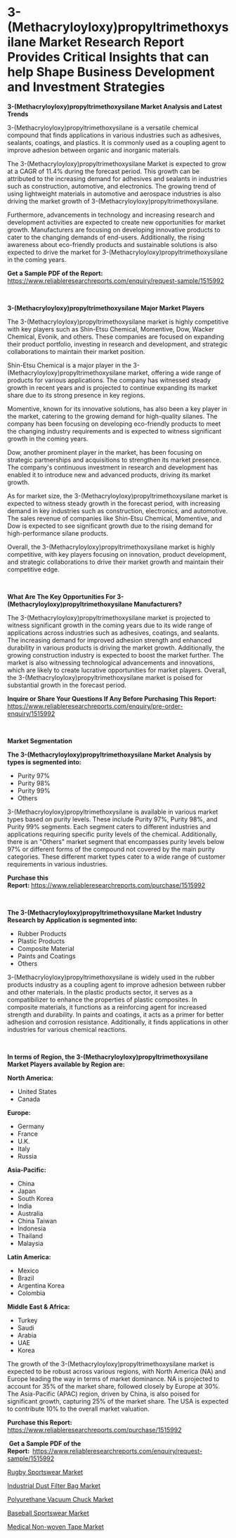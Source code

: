 <p><h1>3-(Methacryloyloxy)propyltrimethoxysilane Market Research Report Provides Critical Insights that can help Shape Business Development and Investment Strategies</h1></p><p><strong>3-(Methacryloyloxy)propyltrimethoxysilane Market Analysis and Latest Trends</strong></p>
<p><p>3-(Methacryloyloxy)propyltrimethoxysilane is a versatile chemical compound that finds applications in various industries such as adhesives, sealants, coatings, and plastics. It is commonly used as a coupling agent to improve adhesion between organic and inorganic materials.</p><p>The 3-(Methacryloyloxy)propyltrimethoxysilane Market is expected to grow at a CAGR of 11.4% during the forecast period. This growth can be attributed to the increasing demand for adhesives and sealants in industries such as construction, automotive, and electronics. The growing trend of using lightweight materials in automotive and aerospace industries is also driving the market growth of 3-(Methacryloyloxy)propyltrimethoxysilane.</p><p>Furthermore, advancements in technology and increasing research and development activities are expected to create new opportunities for market growth. Manufacturers are focusing on developing innovative products to cater to the changing demands of end-users. Additionally, the rising awareness about eco-friendly products and sustainable solutions is also expected to drive the market for 3-(Methacryloyloxy)propyltrimethoxysilane in the coming years.</p></p>
<p><strong>Get a Sample PDF of the Report:&nbsp;</strong> <a href="https://www.reliableresearchreports.com/enquiry/request-sample/1515992">https://www.reliableresearchreports.com/enquiry/request-sample/1515992</a></p>
<p>&nbsp;</p>
<p><strong>3-(Methacryloyloxy)propyltrimethoxysilane Major Market Players</strong></p>
<p><p>The 3-(Methacryloyloxy)propyltrimethoxysilane market is highly competitive with key players such as Shin-Etsu Chemical, Momentive, Dow, Wacker Chemical, Evonik, and others. These companies are focused on expanding their product portfolio, investing in research and development, and strategic collaborations to maintain their market position.</p><p>Shin-Etsu Chemical is a major player in the 3-(Methacryloyloxy)propyltrimethoxysilane market, offering a wide range of products for various applications. The company has witnessed steady growth in recent years and is projected to continue expanding its market share due to its strong presence in key regions.</p><p>Momentive, known for its innovative solutions, has also been a key player in the market, catering to the growing demand for high-quality silanes. The company has been focusing on developing eco-friendly products to meet the changing industry requirements and is expected to witness significant growth in the coming years.</p><p>Dow, another prominent player in the market, has been focusing on strategic partnerships and acquisitions to strengthen its market presence. The company's continuous investment in research and development has enabled it to introduce new and advanced products, driving its market growth.</p><p>As for market size, the 3-(Methacryloyloxy)propyltrimethoxysilane market is expected to witness steady growth in the forecast period, with increasing demand in key industries such as construction, electronics, and automotive. The sales revenue of companies like Shin-Etsu Chemical, Momentive, and Dow is expected to see significant growth due to the rising demand for high-performance silane products.</p><p>Overall, the 3-(Methacryloyloxy)propyltrimethoxysilane market is highly competitive, with key players focusing on innovation, product development, and strategic collaborations to drive their market growth and maintain their competitive edge.</p></p>
<p>&nbsp;</p>
<p><strong>What Are The Key Opportunities For 3-(Methacryloyloxy)propyltrimethoxysilane Manufacturers?</strong></p>
<p><p>The 3-(Methacryloyloxy)propyltrimethoxysilane market is projected to witness significant growth in the coming years due to its wide range of applications across industries such as adhesives, coatings, and sealants. The increasing demand for improved adhesion strength and enhanced durability in various products is driving the market growth. Additionally, the growing construction industry is expected to boost the market further. The market is also witnessing technological advancements and innovations, which are likely to create lucrative opportunities for market players. Overall, the 3-(Methacryloyloxy)propyltrimethoxysilane market is poised for substantial growth in the forecast period.</p></p>
<p><strong>Inquire or Share Your Questions If Any Before Purchasing This Report:</strong> <a href="https://www.reliableresearchreports.com/enquiry/pre-order-enquiry/1515992">https://www.reliableresearchreports.com/enquiry/pre-order-enquiry/1515992</a></p>
<p>&nbsp;</p>
<p><strong>Market Segmentation</strong></p>
<p><strong>The 3-(Methacryloyloxy)propyltrimethoxysilane Market Analysis by types is segmented into:</strong></p>
<p><ul><li>Purity 97%</li><li>Purity 98%</li><li>Purity 99%</li><li>Others</li></ul></p>
<p><p>3-(Methacryloyloxy)propyltrimethoxysilane is available in various market types based on purity levels. These include Purity 97%, Purity 98%, and Purity 99% segments. Each segment caters to different industries and applications requiring specific purity levels of the chemical. Additionally, there is an "Others" market segment that encompasses purity levels below 97% or different forms of the compound not covered by the main purity categories. These different market types cater to a wide range of customer requirements in various industries.</p></p>
<p><strong>Purchase this Report:&nbsp;</strong><a href="https://www.reliableresearchreports.com/purchase/1515992">https://www.reliableresearchreports.com/purchase/1515992</a></p>
<p>&nbsp;</p>
<p><strong>The 3-(Methacryloyloxy)propyltrimethoxysilane Market Industry Research by Application is segmented into:</strong></p>
<p><ul><li>Rubber Products</li><li>Plastic Products</li><li>Composite Material</li><li>Paints and Coatings</li><li>Others</li></ul></p>
<p><p>3-(Methacryloyloxy)propyltrimethoxysilane is widely used in the rubber products industry as a coupling agent to improve adhesion between rubber and other materials. In the plastic products sector, it serves as a compatibilizer to enhance the properties of plastic composites. In composite materials, it functions as a reinforcing agent for increased strength and durability. In paints and coatings, it acts as a primer for better adhesion and corrosion resistance. Additionally, it finds applications in other industries for various chemical reactions.</p></p>
<p>&nbsp;</p>
<p><strong>In terms of Region, the 3-(Methacryloyloxy)propyltrimethoxysilane Market Players available by Region are:</strong></p>
<p>
    <p> <strong> North America: </strong>
        <ul>
            <li>United States</li>
            <li>Canada</li>
        </ul>
        </p> 
    <p> <strong> Europe: </strong>
        <ul>
            <li>Germany</li>
            <li>France</li>
            <li>U.K.</li>
            <li>Italy</li>
            <li>Russia</li>
        </ul>
        </p> 
    <p> <strong> Asia-Pacific: </strong>
        <ul>
            <li>China</li>
            <li>Japan</li>
            <li>South Korea</li>
            <li>India</li>
            <li>Australia</li>
            <li>China Taiwan</li>
            <li>Indonesia</li>
            <li>Thailand</li>
            <li>Malaysia</li>
        </ul>
        </p> 
    <p> <strong> Latin America: </strong>
        <ul>
            <li>Mexico</li>
            <li>Brazil</li>
            <li>Argentina Korea</li>
            <li>Colombia</li>
        </ul>
        </p> 
    <p> <strong> Middle East & Africa: </strong>
        <ul>
            <li>Turkey</li>
            <li>Saudi</li>
            <li>Arabia</li>
            <li>UAE</li>
            <li>Korea</li>
        </ul>
    </p>
    </p>
<p><p>The growth of the 3-(Methacryloyloxy)propyltrimethoxysilane market is expected to be robust across various regions, with North America (NA) and Europe leading the way in terms of market dominance. NA is projected to account for 35% of the market share, followed closely by Europe at 30%. The Asia-Pacific (APAC) region, driven by China, is also poised for significant growth, capturing 25% of the market share. The USA is expected to contribute 10% to the overall market valuation.</p></p>
<p><strong>Purchase this Report: </strong><a href="https://www.reliableresearchreports.com/purchase/1515992">https://www.reliableresearchreports.com/purchase/1515992</a></p>
<p>&nbsp;<strong>Get a Sample PDF of the Report:&nbsp;&nbsp;</strong><a href="https://www.reliableresearchreports.com/enquiry/request-sample/1515992">https://www.reliableresearchreports.com/enquiry/request-sample/1515992</a></p>
<p><strong></strong></p>
<p><p><a href="https://view.publitas.com/reportprime-1/rugby-sportswear-market-size-market-share-and-global-market-analysis-report-2024-2031/">Rugby Sportswear Market</a></p><p><a href="https://scarlet-rocket-c63.notion.site/Industrial-Dust-Filter-Bag-Market-Furnish-Information-about-Market-Size-Market-Share-Market-Dynami-b81fb7005f594cfea7f5bb8d6c4a982b">Industrial Dust Filter Bag Market</a></p><p><a href="https://natural-crush-b99.notion.site/Polyurethane-Vacuum-Chuck-Market-Size-Reflecting-a-Forecast-Till-2031-Market-By-Type-By-Applicatio-ff158f25689f48bebf0aad7cee78384b">Polyurethane Vacuum Chuck Market</a></p><p><a href="https://view.publitas.com/reportprime-1/baseball-sportswear-market-research-report-provides-thorough-industry-overview-which-offers-an-in-depth-analysis-of-product-trends-and-new-market-divisions/">Baseball Sportswear Market</a></p><p><a href="https://gamy-alyssum-396.notion.site/Medical-Non-woven-Tape-Market-Share-Market-New-Trends-Analysis-Report-By-Type-By-Application-By--97ece27c3f594ee0acec835d45640ce9">Medical Non-woven Tape Market</a></p></p>